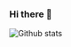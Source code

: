 ### Hi there 👋

![Github stats](https://github-readme-stats.vercel.app/api?username=calm-panda)

<!--![ReadMe Card](https://github-readme-stats.vercel.app/api/pin/?username=ankit20027&repo=willHero)-->

<!--
**ankit20027/ankit20027** is a ✨ _special_ ✨ repository because its `README.md` (this file) appears on your GitHub profile.

Here are some ideas to get you started:

- 🔭 I’m currently working on ...
- 🌱 I’m currently learning ...
- 👯 I’m looking to collaborate on ...
- 🤔 I’m looking for help with ...
- 💬 Ask me about ...
- 📫 How to reach me: ...
- 😄 Pronouns: ...
- ⚡ Fun fact: ...
-->
